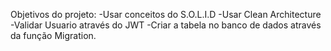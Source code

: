 Objetivos do projeto:
-Usar conceitos do S.O.L.I.D
-Usar Clean Architecture
-Validar Usuario através do JWT
-Criar a tabela no banco de dados através da função Migration.
